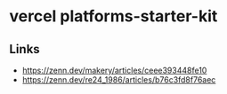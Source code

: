 # vercel platforms-starter-kit

## Links
- https://zenn.dev/makery/articles/ceee393448fe10
- https://zenn.dev/re24_1986/articles/b76c3fd8f76aec
